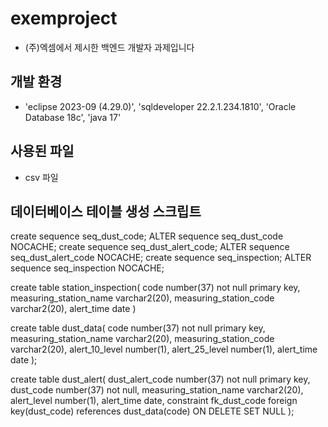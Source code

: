 # exemproject
- (주)엑셈에서 제시한 백엔드 개발자 과제입니다

## 개발 환경
- 'eclipse 2023-09 (4.29.0)', 'sqldeveloper 22.2.1.234.1810', 'Oracle Database 18c', 'java 17'

## 사용된 파일

- csv 파일


## 데이터베이스 테이블 생성 스크립트


create sequence seq_dust_code;
ALTER sequence seq_dust_code NOCACHE;
create sequence seq_dust_alert_code;
ALTER sequence seq_dust_alert_code NOCACHE;
create sequence seq_inspection;
ALTER sequence seq_inspection NOCACHE;


create table station_inspection(
code number(37) not null primary key,
measuring_station_name varchar2(20),
measuring_station_code varchar2(20),
alert_time date
)


create table dust_data(
code number(37) not null primary key,
measuring_station_name varchar2(20),
measuring_station_code varchar2(20),
alert_10_level number(1),
alert_25_level number(1),
alert_time date
);


create table dust_alert(
dust_alert_code number(37) not null primary key,
dust_code number(37) not null,
measuring_station_name varchar2(20),
alert_level number(1),
alert_time date,
constraint fk_dust_code foreign key(dust_code) references dust_data(code) ON DELETE SET NULL
);
